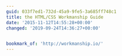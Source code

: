 ```yaml
---
guid: 033f7ed1-732d-45a9-9fe5-3a685ff748c1
title: the HTML/CSS Workmanship Guide
date: '2015-11-12T14:55:28+00:00'
changed: '2019-09-24T14:36:27+00:00'


bookmark_of: 'http://workmanship.io/'
---
```




